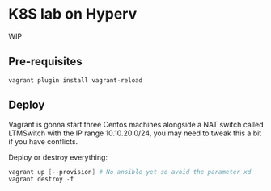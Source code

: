 # K8S lab on Hyperv

WIP

## Pre-requisites

```
vagrant plugin install vagrant-reload
```

## Deploy

Vagrant is gonna start three Centos machines alongside a NAT switch called LTMSwitch with the
IP range 10.10.20.0/24, you may need to tweak this a bit if you have conflicts.

Deploy or destroy everything:
```powershell
vagrant up [--provision] # No ansible yet so avoid the parameter xd
vagrant destroy -f
```

